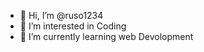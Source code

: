 - 👋 Hi, I’m @ruso1234
- 👀 I’m interested in  Coding
- 🌱 I’m currently learning web Devolopment

<!---
ruso1234/ruso1234 is a ✨ special ✨ repository because its `README.md` (this file) appears on your GitHub profile.
You can click the Preview link to take a look at your changes.
--->
